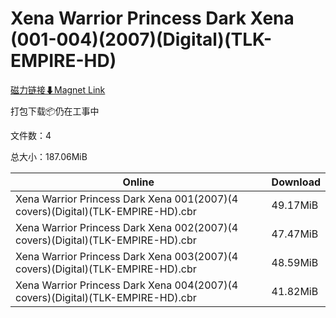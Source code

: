 # Xena Warrior Princess Dark Xena (001-004)(2007)(Digital)(TLK-EMPIRE-HD)

[磁力链接⬇Magnet Link](magnet:?xt=urn:btih:22e818b25309d0b3b9b6960d9f6abd138c4375e6&dn=Xena%20Warrior%20Princess%20Dark%20Xena%20%28001-004%29%282007%29%28Digital%29%28TLK-EMPIRE-HD%29)

打包下载📦仍在工事中

文件数：4

总大小：187.06MiB

Online | Download
--- | ---
Xena Warrior Princess Dark Xena 001(2007)(4 covers)(Digital)(TLK-EMPIRE-HD).cbr | 49.17MiB
Xena Warrior Princess Dark Xena 002(2007)(4 covers)(Digital)(TLK-EMPIRE-HD).cbr | 47.47MiB
Xena Warrior Princess Dark Xena 003(2007)(4 covers)(Digital)(TLK-EMPIRE-HD).cbr | 48.59MiB
Xena Warrior Princess Dark Xena 004(2007)(4 covers)(Digital)(TLK-EMPIRE-HD).cbr | 41.82MiB